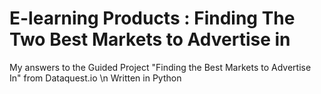 # E-learning Products : Finding The Two Best Markets to Advertise in
My answers to the Guided Project "Finding the Best Markets to Advertise In" from Dataquest.io
\n
Written in Python
